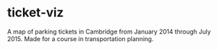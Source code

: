 # ticket-viz
A map of parking tickets in Cambridge from January 2014 through July 2015. Made for a course in transportation planning.
